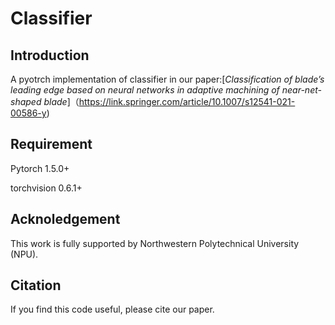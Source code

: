 # Classifier

## Introduction 

A pyotrch implementation of classifier in our paper:[*Classification of blade’s leading edge based on neural networks in adaptive machining of near-net-shaped blade*]（https://link.springer.com/article/10.1007/s12541-021-00586-y)

## Requirement

Pytorch 1.5.0+

torchvision 0.6.1+

## Acknoledgement

This work is fully supported by Northwestern Polytechnical University (NPU).

## Citation 

If you find this code useful, please cite our paper.
